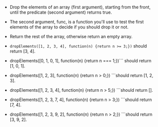 * Drop the elements of an array (first argument), starting from the front, until the predicate (second argument) returns true.

* The second argument, func, is a function you'll use to test the first elements of the array to decide if you should drop it or not.

* Return the rest of the array, otherwise return an empty array.

* ```dropElements([1, 2, 3, 4], function(n) {return n >= 3;})``` should return [3, 4].
* dropElements([0, 1, 0, 1], function(n) {return n === 1;})``` should return [1, 0, 1].
* dropElements([1, 2, 3], function(n) {return n > 0;}) ```should return [1, 2, 3].
* dropElements([1, 2, 3, 4], function(n) {return n > 5;}) ```should return [].
* dropElements([1, 2, 3, 7, 4], function(n) {return n > 3;}) ```should return [7, 4].
* dropElements([1, 2, 3, 9, 2], function(n) {return n > 2;}) ```should return [3, 9, 2].
